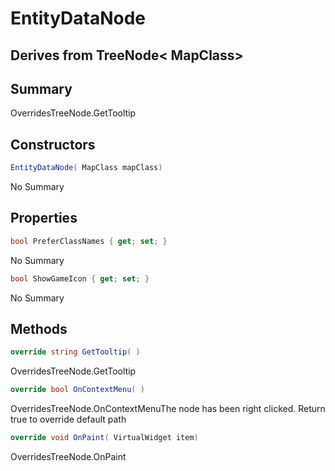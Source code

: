 # EntityDataNode

## Derives from TreeNode< MapClass>

## Summary

OverridesTreeNode.GetTooltip
## Constructors

```c#
EntityDataNode( MapClass mapClass) 
```
No Summary
## Properties

```c#
bool PreferClassNames { get; set; } 
```
No Summary
```c#
bool ShowGameIcon { get; set; } 
```
No Summary
## Methods

```c#
override string GetTooltip( ) 
```
OverridesTreeNode.GetTooltip
```c#
override bool OnContextMenu( ) 
```
OverridesTreeNode.OnContextMenuThe node has been right clicked. Return true to override default path
```c#
override void OnPaint( VirtualWidget item) 
```
OverridesTreeNode.OnPaint
